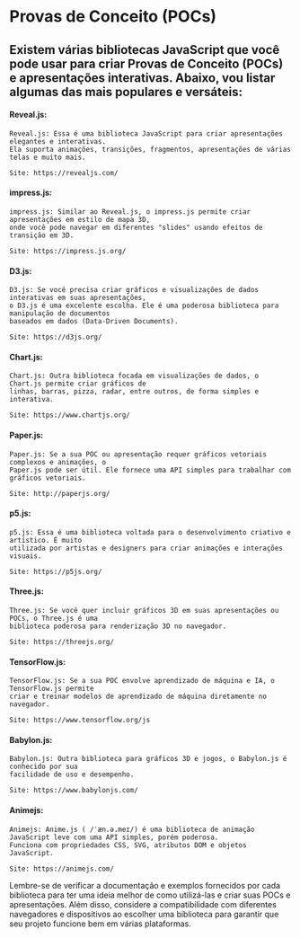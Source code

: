 # Provas de Conceito (POCs)

## Existem várias bibliotecas JavaScript que você pode usar para criar Provas de Conceito (POCs) e apresentações interativas. Abaixo, vou listar algumas das mais populares e versáteis:


#### Reveal.js: 
````
Reveal.js: Essa é uma biblioteca JavaScript para criar apresentações elegantes e interativas.
Ela suporta animações, transições, fragmentos, apresentações de várias telas e muito mais.

Site: https://revealjs.com/
````

#### impress.js:
````
impress.js: Similar ao Reveal.js, o impress.js permite criar apresentações em estilo de mapa 3D,
onde você pode navegar em diferentes "slides" usando efeitos de transição em 3D.

Site: https://impress.js.org/
````

#### D3.js:
````
D3.js: Se você precisa criar gráficos e visualizações de dados interativas em suas apresentações,
o D3.js é uma excelente escolha. Ele é uma poderosa biblioteca para manipulação de documentos
baseados em dados (Data-Driven Documents).

Site: https://d3js.org/
````

#### Chart.js:
````
Chart.js: Outra biblioteca focada em visualizações de dados, o Chart.js permite criar gráficos de
linhas, barras, pizza, radar, entre outros, de forma simples e interativa.

Site: https://www.chartjs.org/
````

#### Paper.js:
````
Paper.js: Se a sua POC ou apresentação requer gráficos vetoriais complexos e animações, o
Paper.js pode ser útil. Ele fornece uma API simples para trabalhar com gráficos vetoriais.

Site: http://paperjs.org/
````

#### p5.js:
````
p5.js: Essa é uma biblioteca voltada para o desenvolvimento criativo e artístico. É muito
utilizada por artistas e designers para criar animações e interações visuais.

Site: https://p5js.org/
````

#### Three.js:
````
Three.js: Se você quer incluir gráficos 3D em suas apresentações ou POCs, o Three.js é uma
biblioteca poderosa para renderização 3D no navegador.

Site: https://threejs.org/
````

#### TensorFlow.js:
````
TensorFlow.js: Se a sua POC envolve aprendizado de máquina e IA, o TensorFlow.js permite
criar e treinar modelos de aprendizado de máquina diretamente no navegador.

Site: https://www.tensorflow.org/js
````

#### Babylon.js: 
````
Babylon.js: Outra biblioteca para gráficos 3D e jogos, o Babylon.js é conhecido por sua
facilidade de uso e desempenho.

Site: https://www.babylonjs.com/
````

#### Animejs: 
````
Animejs: Anime.js ( /ˈæn.ə.meɪ/) é uma biblioteca de animação JavaScript leve com uma API simples, porém poderosa.
Funciona com propriedades CSS, SVG, atributos DOM e objetos JavaScript.

Site: https://animejs.com/
````

Lembre-se de verificar a documentação e exemplos fornecidos por cada biblioteca para ter uma ideia melhor de como utilizá-las e criar suas POCs e apresentações. Além disso, considere a compatibilidade com diferentes navegadores e dispositivos ao escolher uma biblioteca para garantir que seu projeto funcione bem em várias plataformas.
